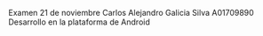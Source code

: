 Examen 21 de noviembre 
Carlos Alejandro Galicia Silva
A01709890
Desarrollo en la plataforma de Android
